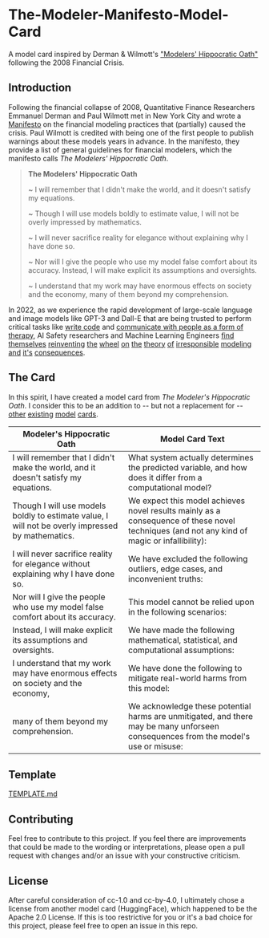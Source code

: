 # The-Modeler-Manifesto-Model-Card
A model card inspired by Derman &amp; Wilmott's ["Modelers' Hippocratic Oath"](https://web.archive.org/web/20140908100545/http://www.wilmott.com/blogs/paul/index.cfm/2009/1/8/Financial-Modelers-Manifesto) following the 2008 Financial Crisis.

## Introduction
Following the financial collapse of 2008, Quantitative Finance Researchers Emmanuel Derman and Paul Wilmott met in New York City and wrote a [Manifesto](https://web.archive.org/web/20140908100545/http://www.wilmott.com/blogs/paul/index.cfm/2009/1/8/Financial-Modelers-Manifesto) on the financial modeling practices that (partially) caused the crisis. Paul Wilmott is credited with being one of the first people to publish warnings about these models years in advance. In the manifesto, they provide a list of general guidelines for financial modelers, which the manifesto calls *The Modelers' Hippocratic Oath*.


> **The Modelers' Hippocratic Oath**
>
> ~ I will remember that I didn't make the world, and it doesn't satisfy my equations.
> 
> ~ Though I will use models boldly to estimate value, I will not be overly impressed by mathematics.
> 
> ~ I will never sacrifice reality for elegance without explaining why I have done so.
> 
> ~ Nor will I give the people who use my model false comfort about its accuracy. Instead, I will make explicit its assumptions and oversights.
> 
>~ I understand that my work may have enormous effects on society and the economy, many of them beyond my comprehension.

In 2022, as we experience the rapid development of large-scale language and image models like GPT-3 and Dall-E that are being trusted to perform critical tasks like [write code](https://github.com/features/copilot) and [communicate with people as a form of therapy](https://mdpi-res.com/d_attachment/sensors/sensors-22-03653/article_deploy/sensors-22-03653.pdf?version=1652257298), AI Safety researchers and Machine Learning Engineers 
[find](https://www.wsj.com/articles/tech-giants-pour-billions-into-ai-but-hype-doesnt-always-match-reality-11656508394) 
[themselves](https://www.washingtonpost.com/opinions/2022/06/17/google-ai-ethics-sentient-lemoine-warning/) 
[reinventing](https://twitter.com/rasbt/status/1541460380899086337) 
[the](https://openai.com/blog/language-model-safety-and-misuse/) 
[wheel](https://futurism.com/new-ai-detects-deception-bring-end-lying-know-it) 
[on](https://www.theregister.com/2021/05/26/ai_insurance_lemonade/) 
[the](https://wappp.hks.harvard.edu/files/wappp/files/elephant_in_ai_2021_report_2.pdf)
[theory](https://www.perpetuallineup.org/background) 
[of](https://www.scientificamerican.com/article/the-pitfalls-of-datas-gender-gap/) 
[irresponsible](https://www.reuters.com/article/us-amazon-com-jobs-automation-insight/amazon-scraps-secret-ai-recruiting-tool-that-showed-bias-against-women-idUSKCN1MK08G) 
[modeling](https://www.propublica.org/article/how-we-analyzed-the-compas-recidivism-algorithm) 
[and](https://www.washingtonpost.com/technology/2019/12/19/federal-study-confirms-racial-bias-many-facial-recognition-systems-casts-doubt-their-expanding-use/) 
[it's](https://www.scientificamerican.com/article/racial-bias-found-in-a-major-health-care-risk-algorithm/)
[consequences](https://www.nytimes.com/2020/06/24/technology/facial-recognition-arrest.html).

## The Card
In this spirit, I have created a model card from *The Modeler's Hippocratic Oath*. I consider this to be an addition to -- but not a replacement for -- [other](https://arxiv.org/pdf/1810.03993.pdf) [existing](https://blog.salesforceairesearch.com/model-cards-for-ai-model-transparency/) [model](https://modelcards.withgoogle.com/face-detection) [cards](https://github.com/ivylee/model-cards-and-datasheets).

| Modeler's Hippocratic Oath                                                                        | Model Card Text                                                                                            |
| ------------------------------------------------------------------------------------------------- | ---------------------------------------------------------------------------------------------------------- |
| I will remember that I didn't make the world, and it doesn't satisfy my equations.                | What system actually determines the predicted variable, and how does it differ from a computational model? | 
| Though I will use models boldly to estimate value, I will not be overly impressed by mathematics. | We expect this model achieves novel results mainly as a consequence of these novel techniques (and not any kind of magic or infallibility):|
| I will never sacrifice reality for elegance without explaining why I have done so.                | We have excluded the following outliers, edge cases, and inconvenient truths:                              |
| Nor will I give the people who use my model false comfort about its accuracy.                     | This model cannot be relied upon in the following scenarios:                                               |
| Instead, I will make explicit its assumptions and oversights.                                     | We have made the following mathematical, statistical, and computational assumptions:                       |
| I understand that my work may have enormous effects on society and the economy,                   | We have done the following to mitigate real-world harms from this model:                                   |
| many of them beyond my comprehension.                                                             | We acknowledge these potential harms are unmitigated, and there may be many unforseen consequences from the model's use or misuse:|

## Template
[TEMPLATE.md](TEMPLATE.md)

## Contributing
Feel free to contribute to this project. If you feel there are improvements that could be made to the wording or interpretations, please open a pull request with changes and/or an issue with your constructive criticism.

## License
After careful consideration of cc-1.0 and cc-by-4.0, I ultimately chose a license from another model card (HuggingFace), which happened to be the Apache 2.0 License. If this is too restrictive for you or it's a bad choice for this project, please feel free to open an issue in this repo.
